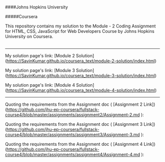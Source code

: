 

####Johns Hopkins University



#####Coursera







This repository contains my solution to the Module - 2 Coding Assignment for HTML, CSS, JavaScript for Web Developers Course by Johns Hopkins University on Coursera. <br><br>
<hr>


My solution page's link: [Module 2 Solution] (https://SavinKumar.github.io/coursera_text/module-2-solution/index.html) <br>

My solution page's link: [Module 3 Solution] (https://SavinKumar.github.io/coursera_text/module-3-solution/index.html) <br>

My solution page's link: [Module 4 Solution] (https://SavinKumar.github.io/coursera_text/module-4-solution/index.html) <br>

<hr>







Quoting the requirements from the Assignment doc ( [Assignment 2 Link]) (https://github.com/jhu-ep-coursera/fullstack-course4/blob/master/assignments/assignment2/Assignment-2.md ):<br>

Quoting the requirements from the Assignment doc ( [Assignment 3 Link]) (https://github.com/jhu-ep-coursera/fullstack-course4/blob/master/assignments/assignment3/Assignment-3.md ):<br>

Quoting the requirements from the Assignment doc ( [Assignment 4 Link]) (https://github.com/jhu-ep-coursera/fullstack-course4/blob/master/assignments/assignment4/Assignment-4.md ):<br>





